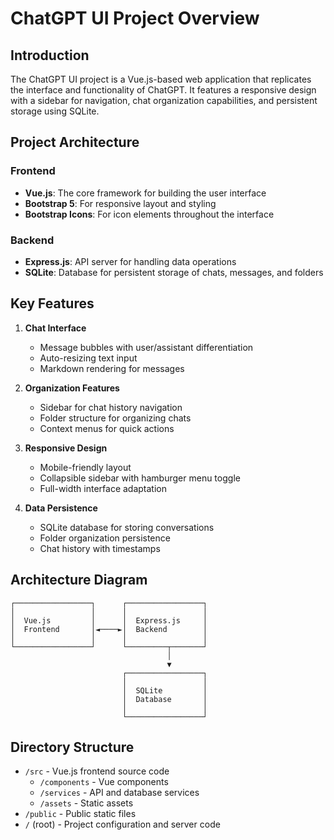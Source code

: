 # ChatGPT UI Project Overview

## Introduction

The ChatGPT UI project is a Vue.js-based web application that replicates the interface and functionality of ChatGPT. It features a responsive design with a sidebar for navigation, chat organization capabilities, and persistent storage using SQLite.

## Project Architecture

### Frontend
- **Vue.js**: The core framework for building the user interface
- **Bootstrap 5**: For responsive layout and styling
- **Bootstrap Icons**: For icon elements throughout the interface

### Backend
- **Express.js**: API server for handling data operations
- **SQLite**: Database for persistent storage of chats, messages, and folders

## Key Features

1. **Chat Interface**
   - Message bubbles with user/assistant differentiation
   - Auto-resizing text input
   - Markdown rendering for messages

2. **Organization Features**
   - Sidebar for chat history navigation
   - Folder structure for organizing chats
   - Context menus for quick actions

3. **Responsive Design**
   - Mobile-friendly layout
   - Collapsible sidebar with hamburger menu toggle
   - Full-width interface adaptation

4. **Data Persistence**
   - SQLite database for storing conversations
   - Folder organization persistence
   - Chat history with timestamps

## Architecture Diagram

```
┌─────────────────┐      ┌─────────────────┐
│                 │      │                 │
│  Vue.js         │      │  Express.js     │
│  Frontend       │◄────►│  Backend        │
│                 │      │                 │
└─────────────────┘      └─────────┬───────┘
                                   │
                                   ▼
                         ┌─────────────────┐
                         │                 │
                         │  SQLite         │
                         │  Database       │
                         │                 │
                         └─────────────────┘
```

## Directory Structure

- `/src` - Vue.js frontend source code
  - `/components` - Vue components
  - `/services` - API and database services
  - `/assets` - Static assets
- `/public` - Public static files
- `/` (root) - Project configuration and server code 